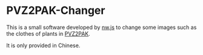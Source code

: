 # PVZ2PAK-Changer
This is a small software developed by [nw.js](https://github.com/nwjs/nw.js) to change some images such as the clothes of plants in [PVZ2PAK](https://github.com/jiangnangame/PVZ2PAK).

It is only provided in Chinese.
